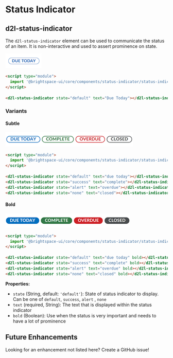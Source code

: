 # Status Indicator

## d2l-status-indicator

The `d2l-status-indicator` element can be used to communicate the status of an item. It is non-interactive and used to assert prominence on state.

![screenshot of status-indicator component](./screenshots/default-indicator.png)

```html
<script type="module">
  import '@brightspace-ui/core/components/status-indicator/status-indicator.js';
</script>

<d2l-status-indicator state="default" text="Due Today"></d2l-status-indicator>
```

### Variants

#### Subtle
![screenshot of all subtle status indicator variants](./screenshots/subtle-indicators.png)
```html
<script type="module">
  import '@brightspace-ui/core/components/status-indicator/status-indicator.js';
</script>

<d2l-status-indicator state="default" text="due today"></d2l-status-indicator>
<d2l-status-indicator state="success" text="complete"></d2l-status-indicator>
<d2l-status-indicator state="alert" text="overdue"></d2l-status-indicator>
<d2l-status-indicator state="none" text="closed"></d2l-status-indicator>
```

#### Bold
![screenshot of all bold status indicator variants](./screenshots/bold-indicators.png)
```html
<script type="module">
  import '@brightspace-ui/core/components/status-indicator/status-indicator.js';
</script>

<d2l-status-indicator state="default" text="due today" bold></d2l-status-indicator>
<d2l-status-indicator state="success" text="complete" bold></d2l-status-indicator>
<d2l-status-indicator state="alert" text="overdue" bold></d2l-status-indicator>
<d2l-status-indicator state="none" text="closed" bold></d2l-status-indicator>
```

**Properties:**

- `state` (String, default: `'default'`): State of status indicator to display. Can be one of  `default`, `success`, `alert` , `none`
- `text` (required, String): The text that is displayed within the status indicator
- `bold` (Boolean): Use when the status is very important and needs to have a lot of prominence

## Future Enhancements

Looking for an enhancement not listed here? Create a GitHub issue!